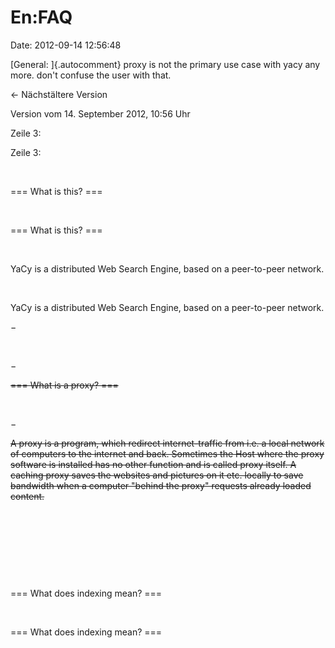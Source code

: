 En:FAQ
======

Date: 2012-09-14 12:56:48

[General: ]{.autocomment} proxy is not the primary use case with yacy
any more. don\'t confuse the user with that.

← Nächstältere Version

Version vom 14. September 2012, 10:56 Uhr

Zeile 3:

Zeile 3:

 

<div>

=== What is this? ===

</div>

 

<div>

=== What is this? ===

</div>

 

<div>

YaCy is a distributed Web Search Engine, based on a peer-to-peer
network.

</div>

 

<div>

YaCy is a distributed Web Search Engine, based on a peer-to-peer
network.

</div>

−

<div>

</div>

 

−

<div>

~~=== What is a proxy? ===~~

</div>

 

−

<div>

~~A proxy is a program, which redirect internet-traffic from i.e. a
local network of computers to the internet and back. Sometimes the Host
where the proxy software is installed has no other function and is
called proxy itself. A caching proxy saves the websites and pictures on
it etc. locally to save bandwidth when a computer \"behind the proxy\"
requests already loaded content.~~

</div>

 

 

 

 

<div>

=== What does indexing mean? ===

</div>

 

<div>

=== What does indexing mean? ===

</div>

